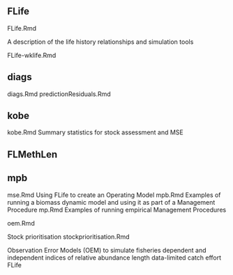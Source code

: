 ## FLife

FLife.Rmd

A description of the life history relationships and simulation tools

FLife-wklife.Rmd

## diags

diags.Rmd
predictionResiduals.Rmd


## kobe

kobe.Rmd
Summary statistics for stock assessment and MSE  

## FLMethLen

## mpb 

mse.Rmd
Using FLife to create an Operating Model 
mpb.Rmd
Examples of running a biomass dynamic model and using it as part of a Management Procedure
mp.Rmd
Examples of running empirical Management Procedures

oem.Rmd

Stock prioritisation
stockprioritisation.Rmd

Observation Error Models (OEM) to simulate 
fisheries dependent and independent indices of relative abundance
length data-limited
catch
effort
FLife

